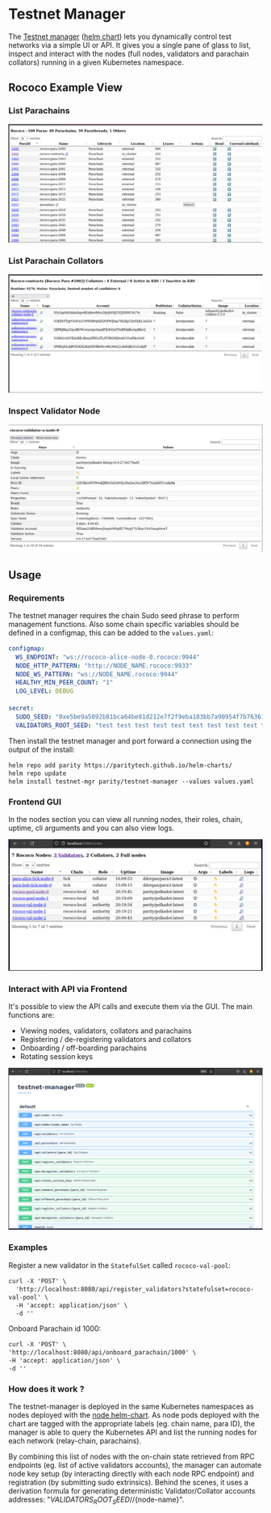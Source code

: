 Testnet Manager
==================

The [Testnet manager](https://github.com/paritytech/testnet-manager) ([helm chart](https://github.com/paritytech/helm-charts/tree/main/charts/testnet-manager)) lets you dynamically control test networks via a simple UI or API. It gives you a single pane of glass to list, inspect and interact with the nodes (full nodes, validators and parachain collators) running in a given Kubernetes namespace.

## Rococo Example View

### List Parachains

![rococo-parachains](../images/rococo-parachains.png)

### List Parachain Collators

![rococo-collators-1002](../images/rococo-collators-1002.png)

### Inspect Validator Node


![rococo-validator-a-node-0](../images/rococo-validator-a-node-0.png)

## Usage

### Requirements

The testnet manager requires the chain Sudo seed phrase to perform management functions. Also some chain specific variables should be defined in a configmap, this can be added to the `values.yaml`:


```yaml
configmap:
  WS_ENDPOINT: "ws://rococo-alice-node-0.rococo:9944"
  NODE_HTTP_PATTERN: "http://NODE_NAME.rococo:9933"
  NODE_WS_PATTERN: "ws://NODE_NAME.rococo:9944"
  HEALTHY_MIN_PEER_COUNT: "1"
  LOG_LEVEL: DEBUG

secret:
  SUDO_SEED: "0xe5be9a5092b81bca64be81d212e7f2f9eba183bb7a90954f7b76361f6edb5c0a" # Alice
  VALIDATORS_ROOT_SEED: "test test test test test test test test test test test test"
```

Then install the testnet manager and port forward a connection using the output of the install:

```
helm repo add parity https://paritytech.github.io/helm-charts/
helm repo update
helm install testnet-mgr parity/testnet-manager --values values.yaml
```

### Frontend GUI


In the nodes section you can view all running nodes, their roles, chain, uptime, cli arguments and you can also view logs.


![testnet-mgr-frontend](../images/testnet-mgr.png)


### Interact with API via Frontend

It's possible to view the API calls and execute them via the GUI. The main functions are:

* Viewing nodes, validators, collators and parachains
* Registering / de-registering validators and collators
* Onboarding / off-boarding parachains
* Rotating session keys


![testnet-mgr-api](../images/testnet-mgr-api.png)



### Examples

Register a new validator in the `StatefulSet` called `rococo-val-pool`:

```
curl -X 'POST' \
  'http://localhost:8080/api/register_validators?statefulset=rococo-val-pool' \
  -H 'accept: application/json' \
  -d ''
  ```

  Onboard Parachain id 1000:

  ```
  curl -X 'POST' \
  'http://localhost:8080/api/onboard_parachain/1000' \
  -H 'accept: application/json' \
  -d ''
  ```


### How does it work ?

The testnet-manager is deployed in the same Kubernetes namespaces as nodes deployed with the [node helm-chart](https://github.com/paritytech/helm-charts/tree/main/charts/node). As node pods deployed with the chart are tagged with the appropriate labels (eg. chain name, para ID), the manager is able to query the Kubernetes API and list the running nodes for each network (relay-chain, parachains).

By combining this list of nodes with the on-chain state retrieved from RPC endpoints (eg. list of active validators accounts), the manager can automate node key setup (by interacting directly with each node RPC endpoint) and registration (by submitting sudo extrinsics). Behind the scenes, it uses a derivation formula for generating deterministic Validator/Collator accounts addresses: "${VALIDATORS_ROOT_SEED}//${node-name}".
